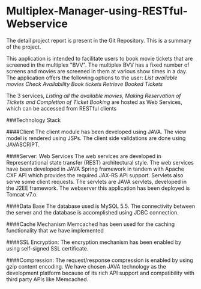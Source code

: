 # Multiplex-Manager-using-RESTful-Webservice

The detail project report is present in the Git Repository. This is a summary of the project.

This application is intended to facilitate users to book movie tickets that are screened in the multiplex "BVV". The multiplex BVV has a fixed number of screens and movies are screened in them at various show times in a day.
The application offers the following options to the user:
*List available movies*
*Check Availability*
*Book tickets*
*Retrieve Booked Tickets*

The 3 services, *Listing all the available movies, Making Reservation of Tickets and Completion of Ticket Booking* are hosted as Web Services, which can be accessed from RESTful clients

###Technology Stack

 ####Client
The client module has been developed using JAVA. The view model is rendered using JSPs. The client side validations are done using JAVASCRIPT.

 ####Server:
Web Services
The web services are developed in Representational state transfer (REST) architectural style.
The web services have been developed in JAVA Spring framework in tandem with Apache CXF API which provides the required JAX-RS API support.
Servlets also serve some client requests. The servlets are JAVA servlets, developed in the J2EE framework.
The webserver this application has been deployed is Tomcat v7.o.

 ####Data Base
The database used is MySQL 5.5. The connectivity between the server and the database is accomplished using JDBC connection.

 ####Cache Mechanism
Memcached has been used for the caching functionality that we have implemented

 ####SSL Encryption: The encryption mechanism has been enabled by using self-signed SSL certificate.

 ####Compression: The request/response compression is enabled by using gzip content encoding.
 We have chosen JAVA technology as the development platform because of its rich API support and compatibility with third party APIs like Memcached.


